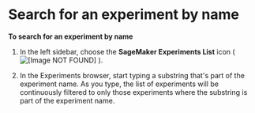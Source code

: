 # Search for an experiment by name<a name="studio-search-experiments"></a>

**To search for an experiment by name**

1. In the left sidebar, choose the **SageMaker Experiments List** icon \( ![\[Image NOT FOUND\]](http://docs.aws.amazon.com/sagemaker/latest/dg/images/icons/Experiment_list_squid.png) \)\.

1. In the Experiments browser, start typing a substring that's part of the experiment name\. As you type, the list of experiments will be continuously filtered to only those experiments where the substring is part of the experiment name\.